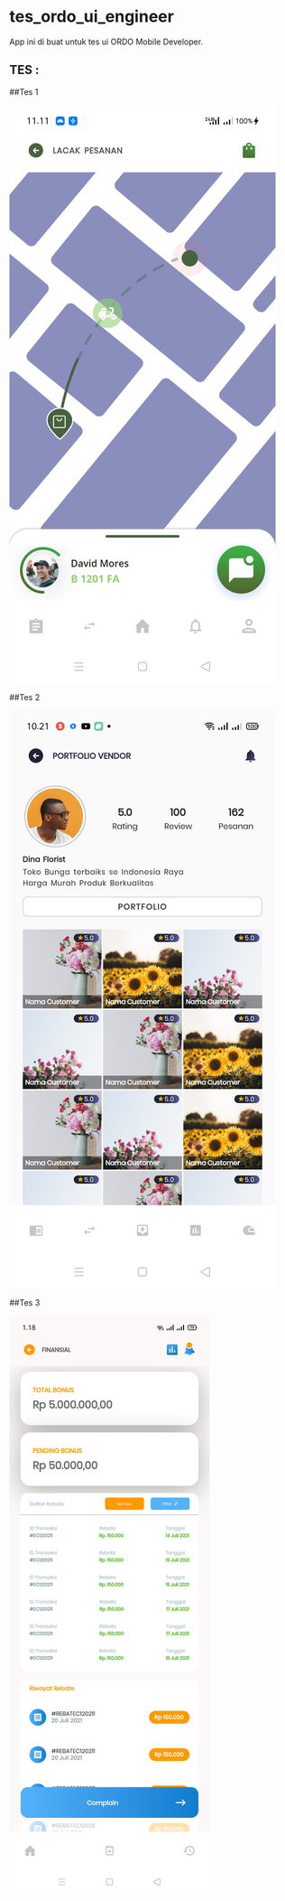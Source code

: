 # tes_ordo_ui_engineer

App ini di buat untuk tes ui ORDO Mobile Developer.

## TES :

##Tes 1

![github-small](assets/images/Tes.jpg)

##Tes 2

![github-small](assets/images/Tes2.jpg)

##Tes 3

![github-small](assets/images/Tes3.jpg)

